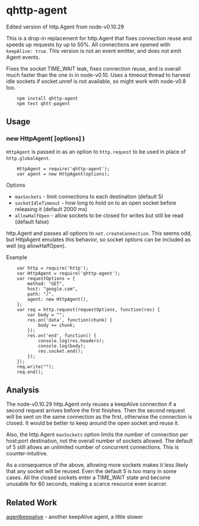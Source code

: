 qhttp-agent
===========

Edited version of http.Agent from node-v0.10.29

This is a drop-in replacement for http.Agent that fixes connection reuse and
speeds up requests by up to 50%.  All connections are opened with `keepAlive:
true`.  This version is not an event emitter, and does not emit Agent events.

Fixes the socket TIME_WAIT leak, fixes connection reuse, and is overall much
faster than the one in in node-v0.10.  Uses a timeout thread to harvest idle
sockets if socket.unref is not available, so might work with node-v0.8 too.

        npm install qhttp-agent
        npm test qhtt-pagent


## Usage

### new HttpAgent( [options] )

`HttpAgent` is passed in as an option to `http.request` to be used in place of
`http.globalAgent`.

        HttpAgent = require('qhttp-agent');
        var agent = new HttpAgent(options);

Options

- `maxSockets` - limit connections to each destination (default 5)
- `socketIdleTimeout` - how long to hold on to an open socket before releasing it (default 2000 ms)
- `allowHalfOpen` - allow sockets to be closed for writes but still be read (default false)

http.Agent and passes all options to `net.createConnection`.  This seems odd,
but HttpAgent emulates this behavior, so socket options can be included as
well (eg allowHalfOpen).

Example

        var http = require('http');
        var HttpAgent = require('qhttp-agent');
        var requestOptions = {
            method: "GET",
            host: "google.com",
            path: "/",
            agent: new HttpAgent(),
        };
        var req = http.request(requestOptions, function(res) {
            var body = "";
            res.on('data', function(chunk) {
                body += chunk;
            });
            res.on('end', function() {
                console.log(res.headers);
                console.log(body);
                res.socket.end();
            });
        });
        req.write("");
        req.end();


## Analysis

The node-v0.10.29 http.Agent only reuses a keepAlive connection if a second
request arrives before the first finishes.  Then the second request will be
sent on the same connection as the first, otherwise the connection is closed.
It would be better to keep around the open socket and reuse it.

Also, the http.Agent `maxSockets` option limits the number of connection per
host:port destination, not the overall number of sockets allowed.  The default
of 5 still allows an unlimited number of concurrent connections.  This is
counter-intuitive.

As a consequence of the above, allowing more sockets makes it less likely that
any socket will be reused.  Even the default 5 is too many in some cases.  All
the closed sockets enter a TIME_WAIT state and become unusable for 60 seconds,
making a scarce resource even scarcer.


## Related Work

[agentkeepalive](https://npmjs.org/package/agentkeepalive) - another keepAlive agent, a little slower
